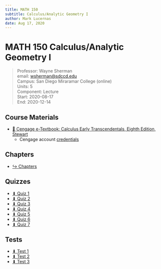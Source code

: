 ```yaml
---
title: MATH 150
subtitle: Calculus/Analytic Geometry I
author: Mark Lucernas
date: Aug 17, 2020
---
```



# MATH 150 Calculus/Analytic Geometry I
> Professor: Wayne Sherman<br>
> email: wsherman@sdccd.edu<br>
> Campus: San Diego Miraramar College (online)<br>
> Units: 5<br>
> Component: Lecture<br>
> Start: 2020-08-17<br>
> End: 2020-12-14<br>

## Course Materials

- [📄 Cengage e-Textbook: Calculus Early Transcendentals, Eighth Edition, Stewart](https://webassign.com/)
  * Cengage account [credentials](vfile:../../../files/fall-2020/MATH-150/cengage_account.txt)

## Chapters

- [↪ Chapters](chapters/index)

## Quizzes

- [⬇ Quiz 1](file:../../../files/fall-2020/MATH-150/quizzes/quiz-1.png)
- [⬇ Quiz 2](file:../../../files/fall-2020/MATH-150/quizzes/quiz-2.pdf)
- [⬇ Quiz 3](file:../../../files/fall-2020/MATH-150/quizzes/quiz-3.pdf)
- [⬇ Quiz 4](file:../../../files/fall-2020/MATH-150/quizzes/quiz-4.pdf)
- [⬇ Quiz 5](file:../../../files/fall-2020/MATH-150/quizzes/quiz-5.pdf)
- [⬇ Quiz 6](file:../../../files/fall-2020/MATH-150/quizzes/quiz-6.pdf)
- [⬇ Quiz 7](file:../../../files/fall-2020/MATH-150/quizzes/quiz-7.pdf)

## Tests

- [⬇ Test 1](file:../../../files/fall-2020/MATH-150/tests/test-1.pdf)
- [⬇ Test 2](file:../../../files/fall-2020/MATH-150/tests/test-2.pdf)
- [⬇ Test 3](file:../../../files/fall-2020/MATH-150/tests/test-3.pdf)

